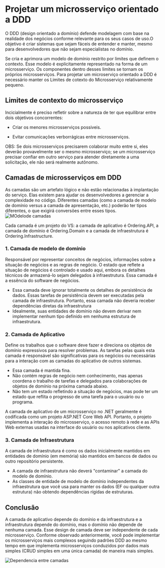 # Projetar um microsserviço orientado a DDD
O DDD (design orientado a domínio) defende modelagem com base na realidade dos negócios conforme relevante para os seus casos de uso.O objetivo é criar sistemas que sejam fáceis de entender e manter, mesmo para desenvolvedores que não sejam especialistas no domínio.

Se cria e aprimora um modelo de domínio restrito por limites que definem o contexto. Esse modelo é explicitamente representado na forma de um microsserviço. Os componentes dentro desses limites se tornam os próprios microsserviços. Para projetar um microserviço orientado a DDD é necessário manter os Limites de cotexto do Microsserviço relativamente pequeno.

## Limites de contexto do microsserviço

Incicialmente é preciso refletir sobre a natureza de ter que equilibrar entre dois objetivos concorrentes:

- Criar os menores microsserviços possiveis.

- Evitar comunicações verborrágicas entre microsserviços.

OBS: Se dois microsserviços precisarem colaborar muito entre si, eles deverão provavelmente ser o mesmo microsserviço; se um microsserviço precisar confiar em outro serviço para atender diretamente a uma solicitação, ele não será realmente autônomo.

## Camadas de microsserviços em DDD

As camadas são um artefato lógico e não estão relacionadas à implantação do serviço. Elas existem para ajudar os desenvolvedores a gerenciar a complexidade no código. Diferentes camadas (como a camada de modelo de domínio versus a camada de apresentação, etc.) poderão ter tipos diferentes, o que exigirá conversões entre esses tipos.
![MOdelode camadas](https://learn.microsoft.com/pt-br/dotnet/architecture/microservices/microservice-ddd-cqrs-patterns/media/ddd-oriented-microservice/domain-driven-design-microservice.png)

Cada camada é um projeto do VS: a camada de aplicativo é Ordering.API, a camada de domínio é Ordering.Domain e a camada de infraestrutura é Ordering.Infrastructure.

### 1. Camada de modelo de domínio

Responsável por representar conceitos de negócios, informações sobre a situação de negócios e as regras de negócio. O estado que reflete a situação de negócios é controlado e usado aqui, embora os detalhes técnicos de armazená-lo sejam delegados à infraestrutura. Essa camada é a essência do software de negócios.

- Essa camada deve ignorar totalmente os detalhes de persistência de dados. Essas tarefas de persistência devem ser executadas pela camada de infraestrutura. Portanto, essa camada não deveria receber dependências diretas da infraestrutura
-  Idealmente, suas entidades de domínio não devem derivar nem implementar nenhum tipo definido em nenhuma estrutura de infraestrutura.

### 2. Camada de Aplicativo

Define os trabalhos que o software deve fazer e direciona os objetos de domínio expressivos para resolver problemas. As tarefas pelas quais esta camada é responsável são significativas para os negócios ou necessárias para a interação com as camadas do aplicativo de outros sistemas.

-  Essa camada é mantida fina.
-  Não contém regras de negócio nem conhecimento, mas apenas coordena o trabalho de tarefas e delegados para colaborações de objetos de domínio na próxima camada abaixo.
-  Não tem um estado refletindo a situação de negócios, mas pode ter um estado que reflita o progresso de uma tarefa para o usuário ou o programa.

A camada de aplicativo de um microsserviço no .NET geralmente é codificada como um projeto ASP.NET Core Web API. Portanto, o projeto implementa a interação do microsserviço, o acesso remoto à rede e as APIs Web externas usadas na interface do usuário ou nos aplicativos cliente.

### 3. Camada de Infraestrutura

A camada de infraestrutura é como os dados inicialmente mantidos em entidades de domínio (em memória) são mantidos em bancos de dados ou outro repositório persistente. 

- A camada de infraestrutura não deverá "contaminar" a camada do modelo de domínio.
- As classes de entidade de modelo de domínio independentes da infraestrutura que você usa para manter os dados (EF ou qualquer outra estrutura) não obtendo dependências rígidas de estruturas.

## Conclusão

A camada de aplicativo depende do domínio e da infraestrutura e a infraestrutura depende do domínio, mas o domínio não depende de nenhuma camada. Esse design de camada deve ser independente de cada microsserviço. Conforme observado anteriormente, você pode implementar os microsserviços mais complexos seguindo padrões DDD ao mesmo tempo em que implementa microsserviços conduzidos por dados mais simples (CRUD simples em uma única camada) de maneira mais simples.

![Dependencia entre camadas](https://learn.microsoft.com/pt-br/dotnet/architecture/microservices/microservice-ddd-cqrs-patterns/media/ddd-oriented-microservice/ddd-service-layer-dependencies.png)

